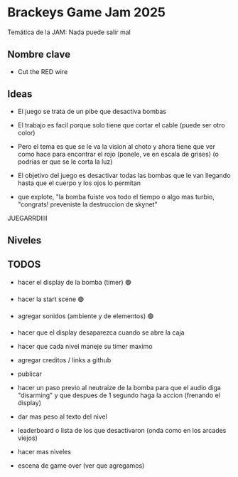 # Brackeys Game Jam 2025

Temática de la JAM: Nada puede salir mal

## Nombre clave

- Cut the RED wire

## Ideas

- El juego se trata de un pibe que desactiva bombas
- El trabajo es facil porque solo tiene que cortar el cable <rojo> (puede ser otro color)
- Pero el tema es que se le va la vision al choto y ahora tiene que ver como hace para encontrar el rojo (ponele, ve en escala de grises) (o podrias er que se le corta la luz)
- El objetivo del juego es desactivar todas las bombas que le van llegando hasta que el cuerpo y los ojos lo permitan
 
- que explote, "la bomba fuiste vos todo el tiempo o algo mas turbio, "congrats! preveniste la destruccion de skynet"

JUEGARRDIIII

## Niveles 

## TODOS
- hacer el display de la bomba (timer) 🟢
- hacer la start scene 🟢
- agregar sonidos (ambiente y de elementos) 🟢
- hacer que el display desaparezca cuando se abre la caja
- hacer que cada nivel maneje su timer maximo
- agregar creditos / links a github
- publicar

- hacer un paso previo al neutraize de la bomba para que el audio diga "disarming" y que despues de 1 segundo haga la accion (frenando el display)
- dar mas peso al texto del nivel
- leaderboard o lista de los que desactivaron (onda como en los arcades viejos)
- hacer mas niveles
- escena de game over (ver que agregamos)

